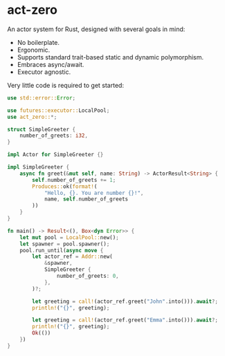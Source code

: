 # act-zero

An actor system for Rust, designed with several goals in mind:

- No boilerplate.
- Ergonomic.
- Supports standard trait-based static and dynamic polymorphism.
- Embraces async/await.
- Executor agnostic.

Very little code is required to get started:

```rust
use std::error::Error;

use futures::executor::LocalPool;
use act_zero::*;

struct SimpleGreeter {
    number_of_greets: i32,
}

impl Actor for SimpleGreeter {}

impl SimpleGreeter {
    async fn greet(&mut self, name: String) -> ActorResult<String> {
        self.number_of_greets += 1;
        Produces::ok(format!(
            "Hello, {}. You are number {}!",
            name, self.number_of_greets
        ))
    }
}

fn main() -> Result<(), Box<dyn Error>> {
    let mut pool = LocalPool::new();
    let spawner = pool.spawner();
    pool.run_until(async move {
        let actor_ref = Addr::new(
            &spawner,
            SimpleGreeter {
                number_of_greets: 0,
            },
        )?;

        let greeting = call!(actor_ref.greet("John".into())).await?;
        println!("{}", greeting);

        let greeting = call!(actor_ref.greet("Emma".into())).await?;
        println!("{}", greeting);
        Ok(())
    })
}
```
